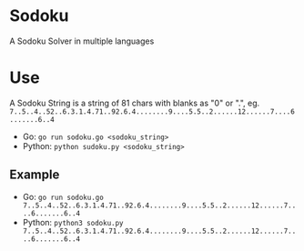 # Sodoku
A Sodoku Solver in multiple languages

# Use
A Sodoku String is a string of 81 chars with blanks as "0" or ".", eg. `7..5..4..52..6.3.1.4.71..92.6.4........9....5.5..2......12......7....6.......6..4`

- Go: `go run sodoku.go <sodoku_string>`
- Python: `python sudoku.py <sodoku_string>`

## Example
- Go: `go run sodoku.go 7..5..4..52..6.3.1.4.71..92.6.4........9....5.5..2......12......7....6.......6..4`
- Python: `python3 sodoku.py 7..5..4..52..6.3.1.4.71..92.6.4........9....5.5..2......12......7....6.......6..4`

